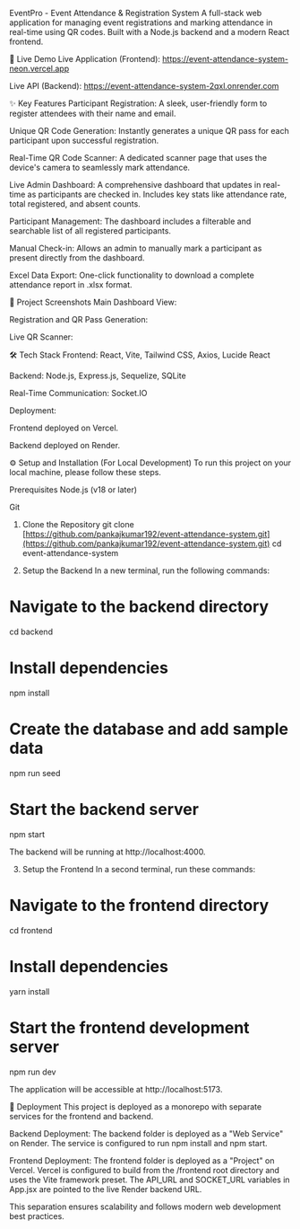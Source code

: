 EventPro - Event Attendance & Registration System
A full-stack web application for managing event registrations and marking attendance in real-time using QR codes. Built with a Node.js backend and a modern React frontend.

🚀 Live Demo
Live Application (Frontend): https://event-attendance-system-neon.vercel.app

Live API (Backend): https://event-attendance-system-2qxl.onrender.com

✨ Key Features
Participant Registration: A sleek, user-friendly form to register attendees with their name and email.

Unique QR Code Generation: Instantly generates a unique QR pass for each participant upon successful registration.

Real-Time QR Code Scanner: A dedicated scanner page that uses the device's camera to seamlessly mark attendance.

Live Admin Dashboard: A comprehensive dashboard that updates in real-time as participants are checked in. Includes key stats like attendance rate, total registered, and absent counts.

Participant Management: The dashboard includes a filterable and searchable list of all registered participants.

Manual Check-in: Allows an admin to manually mark a participant as present directly from the dashboard.

Excel Data Export: One-click functionality to download a complete attendance report in .xlsx format.

📸 Project Screenshots
Main Dashboard View:

Registration and QR Pass Generation:

Live QR Scanner:

🛠️ Tech Stack
Frontend: React, Vite, Tailwind CSS, Axios, Lucide React

Backend: Node.js, Express.js, Sequelize, SQLite

Real-Time Communication: Socket.IO

Deployment:

Frontend deployed on Vercel.

Backend deployed on Render.

⚙️ Setup and Installation (For Local Development)
To run this project on your local machine, please follow these steps.

Prerequisites
Node.js (v18 or later)

Git

1. Clone the Repository
git clone [https://github.com/pankajkumar192/event-attendance-system.git](https://github.com/pankajkumar192/event-attendance-system.git)
cd event-attendance-system

2. Setup the Backend
In a new terminal, run the following commands:

# Navigate to the backend directory
cd backend

# Install dependencies
npm install

# Create the database and add sample data
npm run seed

# Start the backend server
npm start

The backend will be running at http://localhost:4000.

3. Setup the Frontend
In a second terminal, run these commands:

# Navigate to the frontend directory
cd frontend

# Install dependencies
yarn install

# Start the frontend development server
npm run dev

The application will be accessible at http://localhost:5173.

🚀 Deployment
This project is deployed as a monorepo with separate services for the frontend and backend.

Backend Deployment: The backend folder is deployed as a "Web Service" on Render. The service is configured to run npm install and npm start.

Frontend Deployment: The frontend folder is deployed as a "Project" on Vercel. Vercel is configured to build from the /frontend root directory and uses the Vite framework preset. The API_URL and SOCKET_URL variables in App.jsx are pointed to the live Render backend URL.

This separation ensures scalability and follows modern web development best practices.